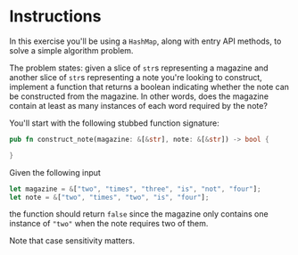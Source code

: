 # Instructions

In this exercise you'll be using a `HashMap`, along with entry API methods, to solve a simple algorithm problem. 

The problem states: given a slice of `str`s representing a magazine and another slice of `str`s representing a note you're looking to construct, implement a function that returns a boolean indicating whether the note can be constructed from the magazine. In other words, does the magazine contain at least as many instances of each word required by the note?

You'll start with the following stubbed function signature:
```rust
pub fn construct_note(magazine: &[&str], note: &[&str]) -> bool {

}
```

Given the following input
```rust
let magazine = &["two", "times", "three", "is", "not", "four"];
let note = &["two", "times", "two", "is", "four"]; 
```
the function should return `false` since the magazine only contains one instance of  `"two"` when the note requires two of them.  

Note that case sensitivity matters. 